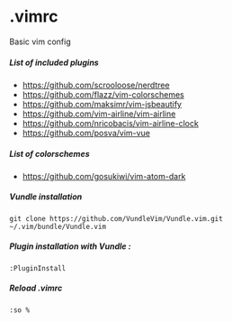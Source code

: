 # .vimrc
Basic vim config

##### List of included plugins
* https://github.com/scrooloose/nerdtree
* https://github.com/flazz/vim-colorschemes
* https://github.com/maksimr/vim-jsbeautify
* https://github.com/vim-airline/vim-airline
* https://github.com/nricobacis/vim-airline-clock
* https://github.com/posva/vim-vue

##### List of colorschemes
* https://github.com/gosukiwi/vim-atom-dark
##### Vundle installation
`git clone https://github.com/VundleVim/Vundle.vim.git ~/.vim/bundle/Vundle.vim`

#####  Plugin installation with Vundle : 
`:PluginInstall`

#####  Reload .vimrc
`:so %`
